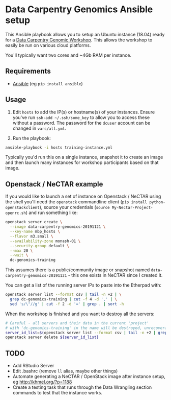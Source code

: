 # Data Carpentry Genomics Ansible setup

This Ansible playbook allows you to setup an Ubuntu instance (18.04) ready for a [Data Carpentry Genomic Workshop](https://datacarpentry.org/genomics-workshop/). This allows the workshop to easily be run on various cloud platforms.

You'll typically want two cores and ~4Gb RAM per instance.

## Requirements

* [Ansible](https://github.com/ansible/ansible) (eg `pip install ansible`)

## Usage

1. Edit `hosts` to add the IP(s) or hostname(s) of your instances.
   Ensure you've run `ssh-add ~/.ssh/some_key` to allow you to access these without a password.
   The password for the `dcuser` account can be changed in `vars/all.yml`.

2. Run the playbook:
```bash
ansible-playbook -i hosts training-instance.yml
```

Typically you'd run this on a single instance, snapshot it to create an image and then launch many instances for workshop participants based on that image.


## Openstack / NeCTAR example

If you would like to launch a set of instance on Openstack / NeCTAR using the shell you'll need the `openstack` 
commandline client (`pip install python-openstackclient`), source your credentials (`source My-Nectar-Project-openrc.sh`) and run something like:

```bash
openstack server create \
  --image data-carpentry-genomics-20191121 \
  --key-name mbp_hosts \
  --flavor m3.small \
  --availability-zone monash-01 \
  --security-group default \
  --max 20 \
  --wait \
  dc-genomics-training
```

This assumes there is a public/community image or snapshot named `data-carpentry-genomics-20191121` - this one exists in NeCTAR since I created it.

You can get a list of the running server IPs to paste into the Etherpad with:
```bash
openstack server list --format csv | tail -n +2 | \
  grep dc-genomics-training | cut -f 4 -d ',' | \
  sed 's/\"//g' | cut -f 2 -d '=' | grep . | sort -h
```

When the workshop is finished and you want to destroy all the servers:
```bash
# Careful - all servers and their data in the current 'project'
# with 'dc-genomics-training' in the name will be destroyed, unrecoverably.
server_id_list=$(openstack server list --format csv | tail -n +2 | grep dc-genomics-training | cut -f 1 -d ',' |   sed 's/\"//g' | cut -f 2 -d '=' | grep . | sort -h | xargs)
openstack server delete ${server_id_list}
```

## TODO

* Add RStudio Server
* Edit .bashrc (remove `ll` alias, maybe other things)
* Automate generating a NeCTAR / OpenStack image after instance setup, eg http://khmel.org/?p=1188
* Create a testing task that runs through the Data Wrangling section commands to test that the instance works.
